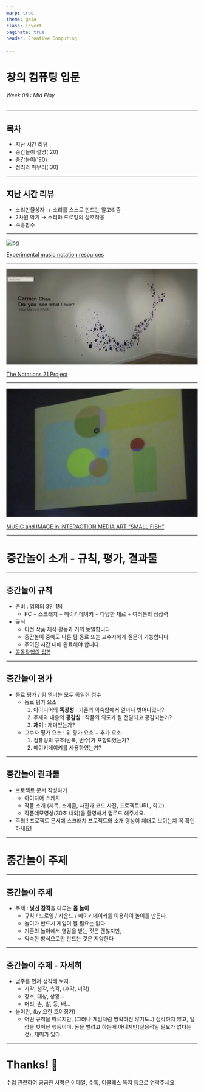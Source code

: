 ```yaml
---
marp: true
theme: gaia
class: invert
paginate: true
header: Creative Computing

---
```

<!--
_class: lead
_paginate: false
-->
# **창의 컴퓨팅 입문**
###### Week 08 : Mid Play

---
## 목차
* 지난 시간 리뷰
* 중간놀이 설명('20)
* 중간놀이('90)
* 정리와 마무리('30)

---
## 지난 시간 리뷰
* 소리만물상자 &rarr; 소리를 스스로 만드는 알고리즘
* 2차원 악기 &rarr; 소리와 드로잉의 상호작용
* 즉흥합주 

---
<!--
_header: ""
_footer: ""
-->
![bg](https://llllllll.co/uploads/default/original/3X/e/b/eb8e4fb9cd77a736801390dbe4aebd4fa53a2c20.jpeg)

[Experimental music notation resources](https://llllllll.co/t/experimental-music-notation-resources/149)

---
<!--
_header: ""
_footer: ""
-->
![bg](img/w08-01.png)

[The Notations 21 Project](https://www.youtube.com/watch?v=8F2Dv27CSuI)

---
<!--
_header: ""
_footer: ""
-->
![bg](img/w08-02.png)

[MUSIC and IMAGE in INTERACTION MEDIA ART “SMALL FISH”](https://vimeo.com/146218444#t=2460s)


---
<!--
_class: lead
_paginate: false
-->
# 중간놀이 소개 - 규칙, 평가, 결과물

---
## 중간놀이 규칙
* 준비 : 임의의 3인 1팀
  - PC + 스크래치 + 메이키메이키 + 다양한 재료 + 여러분의 상상력
* 규칙
  - 이전 작품 제작 활동과 거의 동일합니다.
  - 중간놀이 중에도 다른 팀 동료 또는 교수자에게 질문이 가능합니다. 
  - 주어진 시간 내에 완료해야 합니다.
* [공동작업의 팁?!](https://docs.google.com/document/d/16nxW4bGMWi_oR9xoQuDR5MHch51vg62XoeF9ojfgvdQ/edit)

---
## 중간놀이 평가
* 동료 평가 / 팀 멤버는 모두 동일한 점수
  - 동료 평가 요소
    1. 아이디어의 **독창성** : 기존의 익숙함에서 얼마나 벗어나있나?
    2. 주제와 내용의 **공감성** : 작품의 의도가 잘 전달되고 공감되는가?
    3. **재미** : 재미있는가?
  - 교수자 평가 요소 : 위 평가 요소 + 추가 요소 
    1. 컴퓨팅의 구조(반복, 변수)가 포함되었는가?
    2. 메이키메이키를 사용하였는가?

---
## 중간놀이 결과물
* 프로젝트 문서 작성하기
  - 아이디어 스케치
  - 작품 소개 (제목, 소개글, 사진과 코드 사진, 프로젝트URL, 회고) 
  - 작품데모영상(30초 내외)을 촬영해서 업로드 해주세요.
* 주의!! 프로젝트 문서에 스크래치 프로젝트와 소개 영상이 제대로 보이는지 꼭 확인하세요!

---
<!--
_class: lead
_paginate: false
-->
# 중간놀이 주제

---
## 중간놀이 주제 
* 주제 : **낯선 감각**을 다루는 **몸 놀이**
  - 규칙 / 드로잉 / 사운드 / 메이키메이키를 이용하여 놀이를 만든다. 
  - 놀이가 반드시 게임이 될 필요는 없다.
  - 기존의 놀이에서 영감을 받는 것은 괜찮지만,
  - 익숙한 방식으로만 만드는 것은 지양한다

---
## 중간놀이 주제 - 자세히
* 범주를 먼저 생각해 보자.
  - 시각, 청각, 촉각, (후각, 미각)
  - 장소, 대상, 상황...
  - 머리, 손, 발, 등, 배...
* 놀이란, (by 요한 호이징가)
  - 어떤 규칙을 따르지만, (그러나 게임처럼 명확하진 않기도..) 심각하지 않고, 일상을 벗어난 행동이며, 돈을 벌려고 하는게 아니지만(실용적일 필요가 없다는 것), 재미가 있다.

---
<!--
_class: lead
_paginate: false
-->
# Thanks! 🎉 

수업 관련하여 궁금한 사항은 
이메일, 수톡, 이클래스 쪽지 등으로 연락주세요.